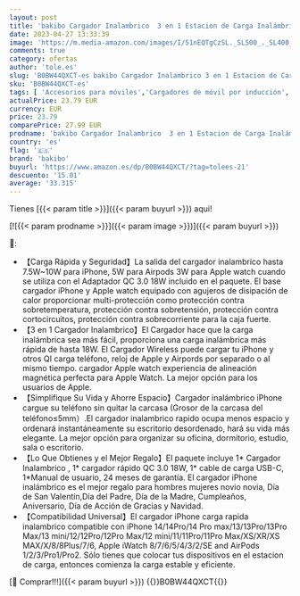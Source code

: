 ```yaml
---
layout: post
title: 'bakibo Cargador Inalambrico  3 en 1 Estacion de Carga Inalámbrica para iPhone 14/Plus/Pro/13/12  Rapido Cargador Inductiva para Apple Watch 8/Ultra/7/6/SE  AirPods 3/2/pro  con Adaptador   Negro'
date: 2023-04-27 13:33:39
image: 'https://m.media-amazon.com/images/I/51nEQTgCzSL._SL500_._SL400_.jpg'
comments: true
category: ofertas
author: 'tole.es'
slug: 'B0BW44QXCT-es bakibo Cargador Inalambrico 3 en 1 Estacion de Carga...'
sku: 'B0BW44QXCT-es'
tags: [ 'Accesorios para móviles','Cargadores de móvil por inducción','Cargadores para móviles','Comunicación móvil y accesorios','Electrónica','apple','bakibo','iphone','🇪🇸', ]
actualPrice: 23.79 EUR
currency: EUR
price: 23.79
comparePrice: 27.99 EUR
prodname: 'bakibo Cargador Inalambrico  3 en 1 Estacion de Carga Inalámbrica para iPhone 14/Plus/Pro/13/12  Rapido Cargador Inductiva para Apple Watch 8/Ultra/7/6/SE  AirPods 3/2/pro  con Adaptador   Negro'
country: 'es'
flag: '🇪🇸'
brand: 'bakibo'
buyurl: 'https://www.amazon.es/dp/B0BW44QXCT/?tag=tolees-21'
descuento: '15.01'
average: '33.315'
---
```


Tienes [{{< param title >}}]({{< param buyurl >}}) aqui!

[![{{< param prodname >}}]({{< param image >}})]({{< param buyurl >}})

🔎:

- 【Carga Rápida y Seguridad】La salida del cargador inalambrico hasta 7.5W~10W para iPhone, 5W para Airpods 3W para Apple watch cuando se utiliza con el Adaptador QC 3.0 18W incluido en el paquete. El base cargador iPhone y Apple watch equipado con agujeros de disipación de calor proporcionar multi-protección como protección contra sobretemperatura, protección contra sobretensión, protección contra cortocircuitos, protección contra sobrecorriente para la caja fuerte.
- 【3 en 1 Cargador Inalambrico】El Cargador hace que la carga inalámbrica sea más fácil, proporciona una carga inalámbrica más rápida de hasta 18W. El Cargador Wireless puede cargar tu iPhone y otros QI carga teléfono, reloj de Apple y Airpords por separado o al mismo tiempo. cargador Apple watch experiencia de alineación magnética perfecta para Apple Watch. La mejor opción para los usuarios de Apple.
- 【Simplifique Su Vida y Ahorre Espacio】Cargador inalámbrico iPhone cargue su teléfono sin quitar la carcasa (Grosor de la carcasa del teléfono≤5mm）.El cargador inalambrico rapido ocupa menos espacio y ordenará instantáneamente su escritorio desordenado, hará su vida más elegante. La mejor opción para organizar su oficina, dormitorio, estudio, sala o escritorio.
- 【Lo Que Obtienes y el Mejor Regalo】El paquete incluye 1* Cargador Inalambrico , 1* cargador rápido QC 3.0 18W, 1* cable de carga USB-C, 1*Manual de usuario, 24 meses de garantía. El cargador iPhone inalámbrico es el mejor regalo para hombres mujeres novio novia, Día de San Valentín,Día del Padre, Día de la Madre, Cumpleaños, Aniversario, Día de Acción de Gracias y Navidad.
- 【Compatibilidad Universal】El cargador iPhone carga rapida inalambrico compatible con iPhone 14/14Pro/14 Pro max/13/13Pro/13Pro Max/13 mini/12/12Pro/12Pro Max/12 mini/11/11Pro/11Pro Max/XS/XR/XS MAX/X/8/8Plus/7/6, Apple iWatch 8/7/6/5/4/3/2/SE and AirPods 1/2/3/Pro1/Pro2. Sólo tienes que colocar tus dispositivos en el estacion de carga, entonces comienza la carga estable y eficiente.

[🛒 Comprar!!!]({{< param buyurl >}})
{{<world>}}B0BW44QXCT{{</world>}}
